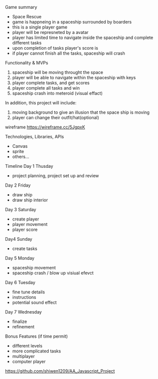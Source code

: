 Game summary
- Space Rescue 
- game is happneing in a spaceship surrounded by boarders
- this is a single player game 
- player will be represneted by a avatar
- player has limited time to navigate inside the spaceship and complete different tasks
- upon completion of tasks player's score is 
- if player cannot finish all the tasks, spaceship will crash 

Functionality & MVPs
1. spaceship will be moving throught the space
2. player will be able to navigate within the spaceship with keys
3. player complete tasks, and get scores 
4. player complete all tasks and win
5. spaceship crash into meteroid (visual effact)


In addition, this project will include:
1. moving background to give an illusion that the space ship is moving 
2. player can change their outfit/hat(optional)


wireframe
https://wireframe.cc/5JgpxK

Technologies, Libraries, APIs
- Canvas
- sprite 
- others...


Timeline
Day 1 Thusday 
- project planning, project set up and review 

Day 2 Friday
- draw ship 
- draw ship interior 

Day 3 Saturday
- create player 
- player movement 
- player score

Day4 Sunday
- create tasks

Day 5 Monday
- spaceship movement
- spaceship crash / blow up visiual efevct

Day 6 Tuesday 
- fine tune details 
- instructions 
- potential sound effect

Day 7 Wednesday 
- finalize
- refinement

Bonus Features (if time permit)
- different levels
- more complicated tasks 
- multiplayer 
- computer player


https://github.com/shiwen1209/AA_Javascript_Project